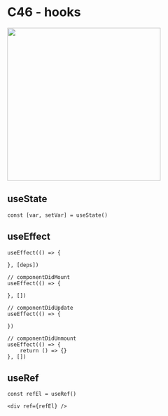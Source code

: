 # C46 - hooks

<img src="https://media4.giphy.com/media/eNAsjO55tPbgaor7ma/giphy.gif?cid=6c09b952uoi6huly8sad0d4vwtnipn67ujnrs99rdr6oyxls&rid=giphy.gif&ct=s" width="350" />

## useState

```
const [var, setVar] = useState()
```

## useEffect

```
useEffect(() => {

}, [deps])
```

```
// componentDidMount
useEffect(() => {

}, [])
```

```
// componentDidUpdate
useEffect(() => {

})
```

```
// componentDidUnmount
useEffect(() => {
    return () => {}
}, [])
```

## useRef

```
const refEl = useRef()

<div ref={refEl} />
```